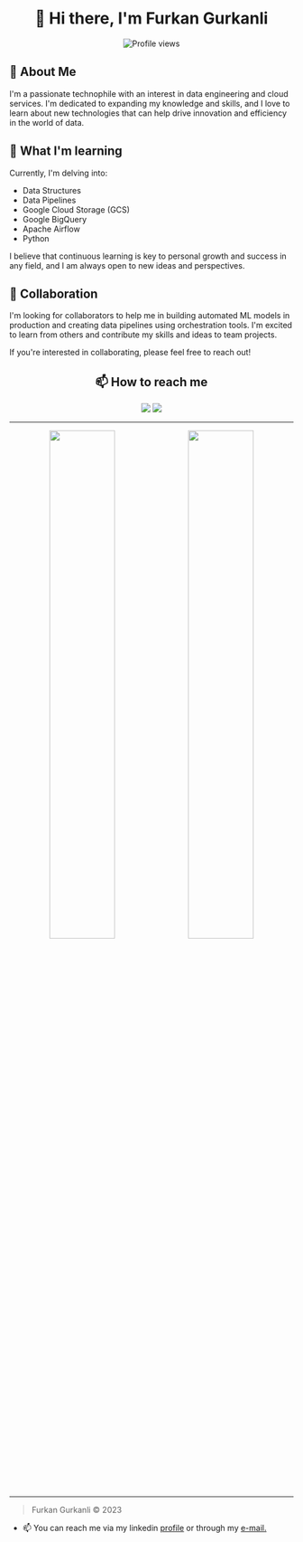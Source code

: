 <div align="center">

# 👋 Hi there, I'm Furkan Gurkanli 

</div>

<div align="center">

![Profile views](https://gpvc.arturio.dev/[YOUR_GITHUB_USERNAME])

</div>

## 👀 About Me

I'm a passionate technophile with an interest in data engineering and cloud services. I'm dedicated to expanding my knowledge and skills, and I love to learn about new technologies that can help drive innovation and efficiency in the world of data. 

## 🌱 What I'm learning

Currently, I'm delving into:

- Data Structures
- Data Pipelines
- Google Cloud Storage (GCS)
- Google BigQuery
- Apache Airflow
- Python

I believe that continuous learning is key to personal growth and success in any field, and I am always open to new ideas and perspectives. 

## 💞️ Collaboration

I'm looking for collaborators to help me in building automated ML models in production and creating data pipelines using orchestration tools. I'm excited to learn from others and contribute my skills and ideas to team projects.

If you're interested in collaborating, please feel free to reach out!

<div align="center">

## 📫 How to reach me

[<img src="https://img.shields.io/badge/-LinkedIn-blue?style=flat&logo=Linkedin&logoColor=white"/>](https://www.linkedin.com/in/[YOUR_LINKEDIN_USERNAME]) [<img src="https://img.shields.io/badge/-GitHub-181717?style=flat&logo=github"/>](https://github.com/[YOUR_GITHUB_USERNAME])

</div>

---

<p align="center">
  <img width="48%" src="https://github-readme-stats.vercel.app/api?username=[YOUR_GITHUB_USERNAME]&show_icons=true&theme=tokyonight" />
  <img width="48%" src="https://github-readme-streak-stats.herokuapp.com/?user=[YOUR_GITHUB_USERNAME]&theme=tokyonight" />
</p>

---

> Furkan Gurkanli © 2023


- 📫 You can reach me via my linkedin [profile](https://www.linkedin.com/in/fgurkanli/) or through my [e-mail.](mailto:furkan.gurkanli@yemeksepeti.com)


<!---
furkangr/furkangr is a ✨ special ✨ repository because its `README.md` (this file) appears on your GitHub profile.
You can click the Preview link to take a look at your changes.
--->

